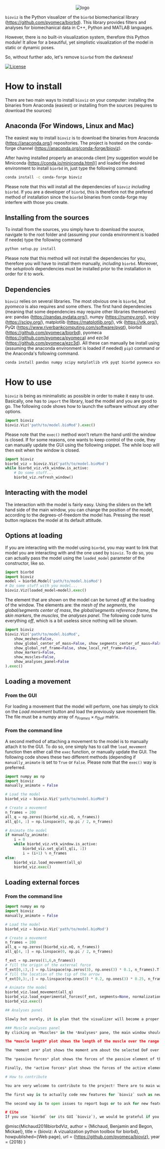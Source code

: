 <p align="center">
    <img
      src="https://github.com/pyomeca/biorbd_design/blob/main/logo_png/bioviz_full.png"
      alt="logo"
    />
</p>

`bioviz` is the Python visualizer of the `biorbd` biomechanical library (https://github.com/pyomeca/biorbd). 
This library provides filters and analyses for biomechanical data in C++, Python and MATLAB languages.

However, there is no built-in visualization system, therefore this Python module! 
It allow for a beautiful, yet simplistic visualization of the model in static or dynamic poses. 

So, without further ado, let's remove `biorbd` from the darkness!

<a href="https://opensource.org/licenses/MIT"><img src="https://img.shields.io/badge/license-MIT-success" alt="License"/></a>

# How to install
There are two main ways to install `bioviz` on your computer: installing the binaries from Anaconda (easiest) or installing from the sources (requires to download the sources)

## Anaconda (For Windows, Linux and Mac)
The easiest way to install `bioviz` is to download the binaries from Anaconda (https://anaconda.org/) repositories. The project is hosted on the conda-forge channel (https://anaconda.org/conda-forge/bioviz).

After having installed properly an anaconda client [my suggestion would be Miniconda (https://conda.io/miniconda.html)] and loaded the desired environment to install `biorbd` in, just type the following command:
```bash
conda install -c conda-forge bioviz
```
Please note that this will install all the dependencies of `bioviz` *including* `biorbd`. If you are a developer of `biorbd`, this is therefore not the prefered method of installation since the `biorbd` binaries from conda-forge may interfere with those you create. 

## Installing from the sources
To install from the sources, you simply have to download the source, navigate to the root folder and (assuming your conda environment is loaded if neede) type the following command
```bash
python setup.py install
```
Please note that this method will not install the dependencies for you, therefore you will have to install them manually, *including* `biorbd`. Moreover, the *setuptools* dependencies must be installed prior to the installation in order for it to work.

## Dependencies
`bioviz` relies on several libraries. The most obvious one is `biorbd`, but *pyomeca* is also requires and some others. The first hand dependencies (meaning that some dependencies may require other libraries themselves) are: pandas (https://pandas.pydata.org/), numpy (https://numpy.org/), scipy (https://scipy.org/), matplotlib (https://matplotlib.org/), vtk (https://vtk.org/), PyQt (https://www.riverbankcomputing.com/software/pyqt), biorbd (https://github.com/pyomeca/biorbd), pyomeca (https://github.com/pyomeca/pyomeca) and ezc3d (https://github.com/pyomeca/ezc3d). All these can manually be install using (assuming the anaconda environment is loaded if needed) `pip3` command or the Anaconda's following command.
```bash
conda install pandas numpy scipy matplotlib vtk pyqt biorbd pyomeca ezc3d -cconda-forge
```

# How to use
`bioviz` is being as minimalistic as possible in order to make it easy to use. Basically, one has to  `import` the library, load the model and you are good to go. The following code shows how to launch the software without any other options.
```Python
import bioviz
bioviz.Viz('path/to/model.bioMod').exec()
```
Please note that the `exec()` method won't return the hand until the window is closed. If for some reasons, one wants to keep control of the code, they can manually update the GUI using the following snippet. The while loop will then exit when the window is closed. 

```Python
import bioviz
biorbd_viz = bioviz.Viz('path/to/model.bioMod')
while biorbd_viz.vtk_window.is_active:
    # Do some stuff...
    biorbd_viz.refresh_window()
```

## Interacting with the model

The interaction with the model is fairly easy. Using the sliders on the left hand side of the main window, you can change the position of the model, according to the degrees-of-freedom the model has. Pressing the reset button replaces the model at its default attitude. 

## Options at loading
If you are interacting with the model using `biorbd`, you may want to link that model you are interacting with and the one used by `bioviz`. To do so, you can actually pass the model using the `loaded_model` parameter of the constructor, like so.
```Python
import biorbd
import bioviz
model = biorbd.Model('path/to/model.bioMod')
# Do some stuff with you model...
bioviz.Viz(loaded_model=model).exec()
```

The element that are shown on the model can be turned *off* at the loading of the window. The elements are: the *mesh of the segments*, the *global/segments center of mass*, the *global/segments reference frame*, the *skin markers*, the *muscles*, the *analyses panel*. The following code turns everything *off*, which is a bit useless since nothing will be shown.
```Python
import bioviz
bioviz.Viz('path/to/model.bioMod', 
    show_meshes=False,
    show_global_center_of_mass=False, show_segments_center_of_mass=False,
    show_global_ref_frame=False, show_local_ref_frame=False, 
    show_markers=False, 
    show_muscles=False, 
    show_analyses_panel=False
).exec()
```

## Loading a movement

### From the GUI

For loading a movement that the model will perform, one has simply to click on the *Load movement* button and load the previously save movement file. The file must be a numpy array of $n_{Frames} \times n_{DoF}$ matrix.

### From the command line

A second method of attaching a movement to the model is to manually attach it to the GUI. To do so, one simply has to call the `load_movement` function then either call the `exec` function, or manually update the GUI. The following code shows these two different methods (depending if `manually_animate` is set to `True` or `False`. Please note that the `exec()` way is preferred. 

```Python
import numpy as np
import bioviz
manually_animate = False

# Load the model
biorbd_viz = bioviz.Viz('path/to/model.bioMod')

# Create a movement 
n_frames = 200
all_q = np.zeros((biorbd_viz.nQ, n_frames))
all_q[4, :] = np.linspace(0, np.pi / 2, n_frames)

# Animate the model
if manually_animate:
    i = 0
    while biorbd_viz.vtk_window.is_active:
        biorbd_viz.set_q(all_q[i, :])
        i = (i+1) % n_frames
else:
    biorbd_viz.load_movement(all_q)
    biorbd_viz.exec()

```

## Loading external forces

### From the command line

```Python
import numpy as np
import bioviz
manually_animate = False

# Load the model
biorbd_viz = bioviz.Viz('path/to/model.bioMod')

# Create a movement
n_frames = 200
all_q = np.zeros((biorbd_viz.nQ, n_frames))
all_q[4, :] = np.linspace(0, np.pi / 2, n_frames)

f_ext = np.zeros((1,6,n_frames))
# fill the origin of the external force
f_ext[0,:3,:] = np.linspace(np.zeros(3), np.ones(3) * 0.1, n_frames).T
# fill the location of the tip of the arrow
f_ext[0,3:,:] = np.linspace(np.ones(3) * 0.2, np.ones(3) * 0.25, n_frames).T

# Animate the model
biorbd_viz.load_movement(all_q)
biorbd_viz.load_experimental_forces(f_ext, segments=None, normalization_ratio=0.2)
biorbd_viz.exec()

## Analyses panel

Slowly but surely, it is plan that the visualizer will become a proper GUI of `biorbd`, allowing for instance to interactively modify a *bioMod* file or to perform biomechanical analyses. For now, there is one muscle analyses panel which is available. 

### Muscle analyses panel
By clicking on *Muscles* in the *Analyses* pane, the main window should expand showing a simple muscle analyses panel. In this panel you can select the muscle to plot and the DoF (degree-of-freedom) to run the analyses on. By default, the analyses are perform from $-\pi$ to $\pi$. The vertical bar shows the current position of the model. Changing the position's slider will automatically update the plots of the analyses. 

The *muscle length* plot shows the length of the muscle over the range of the select DoF assuming every other DoFs are constant. 

The *moment arm* plot shows the moment arm about the selected DoF over the range of the selected DoF assuming every other DoFs are constant.

The *passive forces* plot shows the forces of the passive element of the muscle (assuming there are passive elements) over  the range of the selected DoF assuming every other DoFs are constant.

Finally, the *active forces* plot shows the forces of the active element of the muscle (assuming there as active elements) over  the range of the selected DoF assuming every other DoFs are constant. Just next to the plot, there is a slider that activate the muscle (from 0% to 100% activation).

# How to contribute

You are very welcome to contribute to the project! There are to main ways to contribute. 

The first way is to actually code new features for `bioviz` such as new analyses modules. The easiest way to do so is to fork the project, make the modifications and then open a pull request to the main project. 

The second way is to open issues to report bugs or to ask for new features. I am trying to be as reactive as possible, so don't hesitate to do so!

# Cite
If you use `biorbd` (or its GUI `bioviz`), we would be grateful if you could cite it as follows:

```
@misc{Michaud2018biorbdViz,
    author = {Michaud, Benjamin and Begon, Mickael},
    title = {bioviz: A vizualization python toolbox for biorbd},
    howpublished={Web page},
    url = {https://github.com/pyomeca/bioviz},
    year = {2018}
}
```
